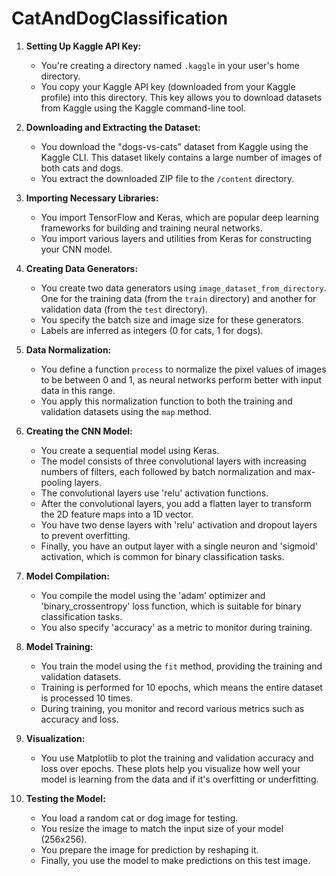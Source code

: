# CatAndDogClassification

1. **Setting Up Kaggle API Key:**
   - You're creating a directory named `.kaggle` in your user's home directory.
   - You copy your Kaggle API key (downloaded from your Kaggle profile) into this directory. This key allows you to download datasets from Kaggle using the Kaggle command-line tool.

2. **Downloading and Extracting the Dataset:**
   - You download the "dogs-vs-cats" dataset from Kaggle using the Kaggle CLI. This dataset likely contains a large number of images of both cats and dogs.
   - You extract the downloaded ZIP file to the `/content` directory.

3. **Importing Necessary Libraries:**
   - You import TensorFlow and Keras, which are popular deep learning frameworks for building and training neural networks.
   - You import various layers and utilities from Keras for constructing your CNN model.

4. **Creating Data Generators:**
   - You create two data generators using `image_dataset_from_directory`. One for the training data (from the `train` directory) and another for validation data (from the `test` directory).
   - You specify the batch size and image size for these generators.
   - Labels are inferred as integers (0 for cats, 1 for dogs).

5. **Data Normalization:**
   - You define a function `process` to normalize the pixel values of images to be between 0 and 1, as neural networks perform better with input data in this range.
   - You apply this normalization function to both the training and validation datasets using the `map` method.

6. **Creating the CNN Model:**
   - You create a sequential model using Keras.
   - The model consists of three convolutional layers with increasing numbers of filters, each followed by batch normalization and max-pooling layers.
   - The convolutional layers use 'relu' activation functions.
   - After the convolutional layers, you add a flatten layer to transform the 2D feature maps into a 1D vector.
   - You have two dense layers with 'relu' activation and dropout layers to prevent overfitting.
   - Finally, you have an output layer with a single neuron and 'sigmoid' activation, which is common for binary classification tasks.

7. **Model Compilation:**
   - You compile the model using the 'adam' optimizer and 'binary_crossentropy' loss function, which is suitable for binary classification tasks.
   - You also specify 'accuracy' as a metric to monitor during training.

8. **Model Training:**
   - You train the model using the `fit` method, providing the training and validation datasets.
   - Training is performed for 10 epochs, which means the entire dataset is processed 10 times.
   - During training, you monitor and record various metrics such as accuracy and loss.

9. **Visualization:**
   - You use Matplotlib to plot the training and validation accuracy and loss over epochs. These plots help you visualize how well your model is learning from the data and if it's overfitting or underfitting.

10. **Testing the Model:**
    - You load a random cat or dog image for testing.
    - You resize the image to match the input size of your model (256x256).
    - You prepare the image for prediction by reshaping it.
    - Finally, you use the model to make predictions on this test image.
